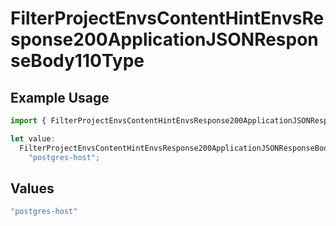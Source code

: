 # FilterProjectEnvsContentHintEnvsResponse200ApplicationJSONResponseBody110Type

## Example Usage

```typescript
import { FilterProjectEnvsContentHintEnvsResponse200ApplicationJSONResponseBody110Type } from "@vercel/sdk/models/operations";

let value:
  FilterProjectEnvsContentHintEnvsResponse200ApplicationJSONResponseBody110Type =
    "postgres-host";
```

## Values

```typescript
"postgres-host"
```